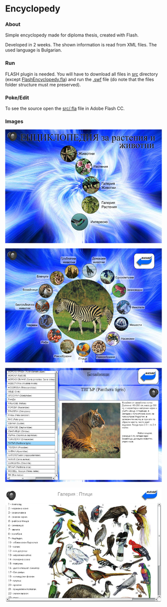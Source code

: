 # Encyclopedy

### About

Simple encyclopedy made for diploma thesis, created with Flash. 

Developed in 2 weeks. The shown information is read from XML files. The used language is Bulgarian.

### Run

FLASH plugin is needed. You will have to download all files in [src](https://github.com/raste/FlashEncyclopedy/tree/master/src) directory (except [FlashEncyclopedy.fla](https://github.com/raste/FlashEncyclopedy/blob/master/src/FlashEncyclopedy.fla)) and run the [.swf](https://github.com/raste/FlashEncyclopedy/blob/master/src/FlashEncyclopedy.swf) file (do note that the files folder structure must me preserved).

### Poke/Edit

To see the source open the [src/.fla](https://github.com/raste/FlashEncyclopedy/blob/master/src/FlashEncyclopedy.fla) file in Adobe Flash CC.

### Images

![alt text](https://github.com/raste/FlashEncyclopedy/blob/master/screenshots/first_screen.png "Start screen")

![alt text](https://github.com/raste/FlashEncyclopedy/blob/master/screenshots/animals_select.png "Animal categories")

![alt text](https://github.com/raste/FlashEncyclopedy/blob/master/screenshots/animal_description.png "Animal description")

![alt text](https://github.com/raste/FlashEncyclopedy/blob/master/screenshots/gallery_birds.png "Birds gallery")
